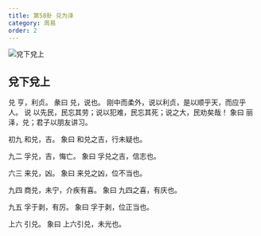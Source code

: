 ```yaml
---
title: 第58卦 兑为泽
category: 周易
order: 2
---
```


![兌下兌上](https://upload.wikimedia.org/wikipedia/commons/0/0d/Yijing-58.png)

## 兌下兌上

兑 亨，利贞。
彖曰 兑，说也。 刚中而柔外，说以利贞，是以顺乎天，而应乎人。 说 以先民，民忘其劳；说以犯难，民忘其死；说之大，民劝矣哉！
象曰 丽泽，兑；君子以朋友讲习。

初九 和兑，吉。
象曰 和兑之吉，行未疑也。

九二 孚兑，吉，悔亡。
象曰 孚兑之吉，信志也。

六三 来兑，凶。
象曰 来兑之凶，位不当也。

九四 商兑，未宁，介疾有喜。
象曰 九四之喜，有庆也。

九五 孚于剥，有厉。
象曰 孚于剥，位正当也。

上六 引兑。
象曰 上六引兑，未光也。